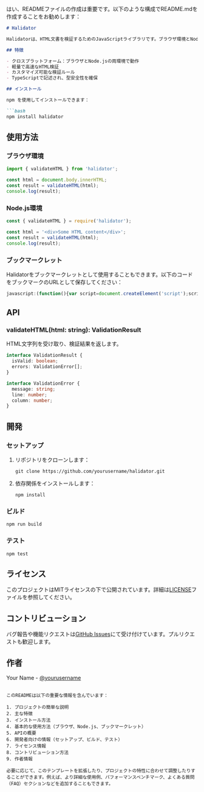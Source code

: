 はい、READMEファイルの作成は重要です。以下のような構成でREADME.mdを作成することをお勧めします：

```markdown
# Halidator

Halidatorは、HTML文書を検証するためのJavaScriptライブラリです。ブラウザ環境とNode.js環境の両方で使用できます。

## 特徴

- クロスプラットフォーム：ブラウザとNode.jsの両環境で動作
- 軽量で高速なHTML検証
- カスタマイズ可能な検証ルール
- TypeScriptで記述され、型安全性を確保

## インストール

npm を使用してインストールできます：

```bash
npm install halidator
```

## 使用方法

### ブラウザ環境

```javascript
import { validateHTML } from 'halidator';

const html = document.body.innerHTML;
const result = validateHTML(html);
console.log(result);
```

### Node.js環境

```javascript
const { validateHTML } = require('halidator');

const html = '<div>Some HTML content</div>';
const result = validateHTML(html);
console.log(result);
```

### ブックマークレット

Halidatorをブックマークレットとして使用することもできます。以下のコードをブックマークのURLとして保存してください：

```javascript
javascript:(function(){var script=document.createElement('script');script.src='https://your-cdn-url/halidator.js';script.onload=function(){var result=Halidator.validateHTML(document.body.innerHTML);console.log(result);};document.head.appendChild(script);})();
```

## API

### validateHTML(html: string): ValidationResult

HTML文字列を受け取り、検証結果を返します。

```typescript
interface ValidationResult {
  isValid: boolean;
  errors: ValidationError[];
}

interface ValidationError {
  message: string;
  line: number;
  column: number;
}
```

## 開発

### セットアップ

1. リポジトリをクローンします：
   ```
   git clone https://github.com/yourusername/halidator.git
   ```
2. 依存関係をインストールします：
   ```
   npm install
   ```

### ビルド

```
npm run build
```

### テスト

```
npm test
```

## ライセンス

このプロジェクトはMITライセンスの下で公開されています。詳細は[LICENSE](LICENSE)ファイルを参照してください。

## コントリビューション

バグ報告や機能リクエストは[GitHub Issues](https://github.com/yourusername/halidator/issues)にて受け付けています。プルリクエストも歓迎します。

## 作者

Your Name - [@yourusername](https://github.com/yourusername)

```

このREADMEは以下の重要な情報を含んでいます：

1. プロジェクトの簡単な説明
2. 主な特徴
3. インストール方法
4. 基本的な使用方法（ブラウザ、Node.js、ブックマークレット）
5. APIの概要
6. 開発者向けの情報（セットアップ、ビルド、テスト）
7. ライセンス情報
8. コントリビューション方法
9. 作者情報

必要に応じて、このテンプレートを拡張したり、プロジェクトの特性に合わせて調整したりすることができます。例えば、より詳細な使用例、パフォーマンスベンチマーク、よくある質問（FAQ）セクションなどを追加することもできます。
